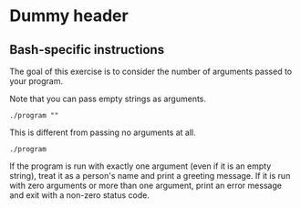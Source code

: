 # Dummy header

## Bash-specific instructions

The goal of this exercise is to consider the number of arguments passed to your program.

Note that you can pass empty strings as arguments.

`./program ""`

This is different from passing no arguments at all.

`./program`

If the program is run with exactly one argument (even if it is an empty string), treat it as a person's name and print a greeting message.
If it is run with zero arguments or more than one argument, print an error message and exit with a non-zero status code.
